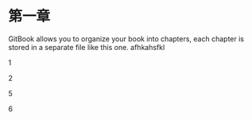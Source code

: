 # 第一章

GitBook allows you to organize your book into chapters, each chapter is stored in a separate file like this one.
afhkahsfkl



1


2


5

6